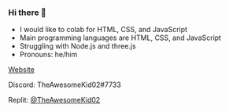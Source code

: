### Hi there 👋

- I would like to colab for HTML, CSS, and JavaScript
- Main programming languages are HTML, CSS, and JavaScript
- Struggling with Node.js and three.js
- Pronouns: he/him

[Website](https://theawesomekid02.repl.co)

Discord: TheAwesomeKid02#7733

Replit: [@TheAwesomeKid02](https://replit.com/@TheAwesomeKid02)